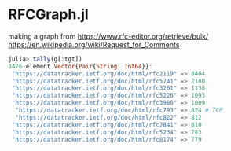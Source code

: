 # RFCGraph.jl

making a graph from https://www.rfc-editor.org/retrieve/bulk/
https://en.wikipedia.org/wiki/Request_for_Comments


```julia
julia> tally(g[:tgt])
8476-element Vector{Pair{String, Int64}}:
 "https://datatracker.ietf.org/doc/html/rfc2119" => 8404
 "https://datatracker.ietf.org/doc/html/rfc5741" => 2180
 "https://datatracker.ietf.org/doc/html/rfc3261" => 1138
 "https://datatracker.ietf.org/doc/html/rfc5226" => 1093
 "https://datatracker.ietf.org/doc/html/rfc3986" => 1009
  "https://datatracker.ietf.org/doc/html/rfc793" => 824 # TCP
  "https://datatracker.ietf.org/doc/html/rfc822" => 812
 "https://datatracker.ietf.org/doc/html/rfc7841" => 810
 "https://datatracker.ietf.org/doc/html/rfc5234" => 783
 "https://datatracker.ietf.org/doc/html/rfc8174" => 779
 ```
 